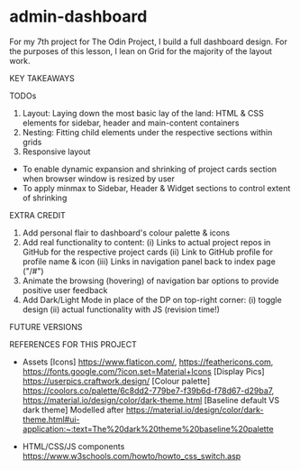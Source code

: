 # admin-dashboard

For my 7th project for The Odin Project, I build a full dashboard design. For the purposes of this lesson, I lean on Grid for the majority of the layout work. 


KEY TAKEAWAYS

TODOs
1. Layout: Laying down the most basic lay of the land: HTML & CSS elements for sidebar, header and main-content containers
2. Nesting: Fitting child elements under the respective sections within grids
3. Responsive layout
- To enable dynamic expansion and shrinking of project cards section when browser window is resized by user
- To apply minmax to Sidebar, Header & Widget sections to control extent of shrinking

EXTRA CREDIT
1. Add personal flair to dashboard's colour palette & icons 
2. Add real functionality to content: (i) Links to actual project repos in GitHub for the respective project cards (ii) Link to GitHub profile for profile name & icon (iii) Links in navigation panel back to index page ("/#")
3. Animate the browsing (hovering) of navigation bar options to provide positive user feedback
3. Add Dark/Light Mode in place of the DP on top-right corner: (i) toggle design (ii) actual functionality with JS (revision time!)

FUTURE VERSIONS


REFERENCES FOR THIS PROJECT
- Assets
[Icons] https://www.flaticon.com/, https://feathericons.com, https://fonts.google.com/?icon.set=Material+Icons
[Display Pics] https://userpics.craftwork.design/
[Colour palette] https://coolors.co/palette/6c8dd2-779be7-f39b6d-f78d67-d29ba7, https://material.io/design/color/dark-theme.html
[Baseline default VS dark theme] Modelled after https://material.io/design/color/dark-theme.html#ui-application:~:text=The%20dark%20theme%20baseline%20palette

- HTML/CSS/JS components
https://www.w3schools.com/howto/howto_css_switch.asp

